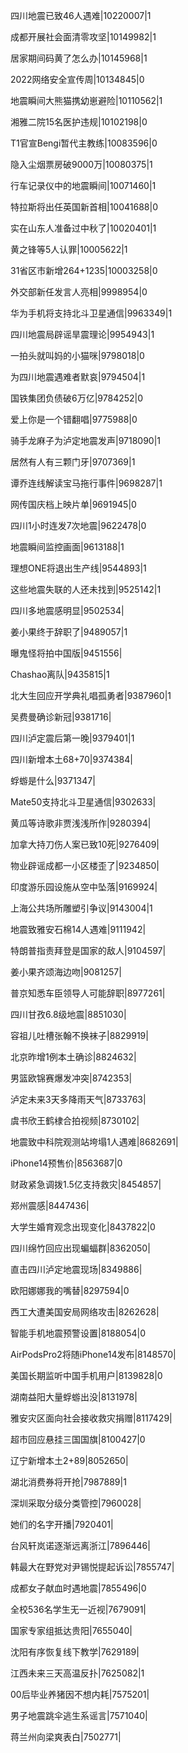 四川地震已致46人遇难|10220007|1

成都开展社会面清零攻坚|10149982|1

居家期间码黄了怎么办|10145968|1

2022网络安全宣传周|10134845|0

地震瞬间大熊猫携幼崽避险|10110562|1

湘雅二院15名医护违规|10102198|0

T1官宣Bengi暂代主教练|10083596|0

隐入尘烟票房破9000万|10080375|1

行车记录仪中的地震瞬间|10071460|1

特拉斯将出任英国新首相|10041688|0

实在山东人准备过中秋了|10020401|1

黄之锋等5人认罪|10005622|1

31省区市新增264+1235|10003258|0

外交部新任发言人亮相|9998954|0

华为手机将支持北斗卫星通信|9963349|1

四川地震局辟谣旱震理论|9954943|1

一拍头就叫妈的小猫咪|9798018|0

为四川地震遇难者默哀|9794504|1

国铁集团负债破6万亿|9784252|0

爱上你是一个错翻唱|9775988|0

骑手龙麻子为泸定地震发声|9718090|1

居然有人有三颗门牙|9707369|1

谭乔连线解读宝马拖行事件|9698287|1

网传国庆档上映片单|9691945|0

四川1小时连发7次地震|9622478|0

地震瞬间监控画面|9613188|1

理想ONE将退出生产线|9544893|1

这些地震失联的人还未找到|9525142|1

四川多地震感明显|9502534|

姜小果终于辞职了|9489057|1

曝鬼怪将拍中国版|9451556|

Chashao离队|9435815|1

北大生回应开学典礼唱孤勇者|9387960|1

吴费曼确诊新冠|9381716|

四川泸定震后第一晚|9379401|1

四川新增本土68+70|9374384|

蜉蝣是什么|9371347|

Mate50支持北斗卫星通信|9302633|

黄瓜等诗歌非贾浅浅所作|9280394|

加拿大持刀伤人案已致10死|9276409|

物业辟谣成都一小区楼歪了|9234850|

印度游乐园设施从空中坠落|9169924|

上海公共场所雕塑引争议|9143004|1

地震致雅安石棉14人遇难|9111942|

特朗普指责拜登是国家的敌人|9104597|

姜小果齐颂海边吻|9081257|

普京知悉车臣领导人可能辞职|8977261|

四川甘孜6.8级地震|8851030|

容祖儿吐槽张翰不换袜子|8829919|

北京昨增1例本土确诊|8824632|

男篮欧锦赛爆发冲突|8742353|

泸定未来3天多降雨天气|8733763|

虞书欣王鹤棣合拍视频|8730102|

地震致中科院观测站垮塌1人遇难|8682691|

iPhone14预售价|8563687|0

财政紧急调拨1.5亿支持救灾|8454857|

郑州震感|8447436|

大学生婚育观念出现变化|8437822|0

四川绵竹回应出现蝙蝠群|8362050|

直击四川泸定地震现场|8349886|

欧阳娜娜我的嘴替|8297594|0

西工大遭美国安局网络攻击|8262628|

智能手机地震预警设置|8188054|0

AirPodsPro2将随iPhone14发布|8148570|

美国长期监听中国手机用户|8139828|0

湖南益阳大量蜉蝣出没|8131978|

雅安灾区面向社会接收救灾捐赠|8117429|

超市回应悬挂三国国旗|8100427|0

辽宁新增本土2+89|8052650|

湖北消费券将开抢|7987889|1

深圳采取分级分类管控|7960028|

她们的名字开播|7920401|

台风轩岚诺逐渐远离浙江|7896446|

韩最大在野党对尹锡悦提起诉讼|7855747|

成都女子献血时遇地震|7855496|0

全校536名学生无一近视|7679091|

国家专家组抵达贵阳|7655040|

沈阳有序恢复线下教学|7629189|

江西未来三天高温反扑|7625082|1

00后毕业养猪因不想内耗|7575201|

男子地震跳伞逃生系谣言|7571040|

蒋兰州向梁爽表白|7502771|

